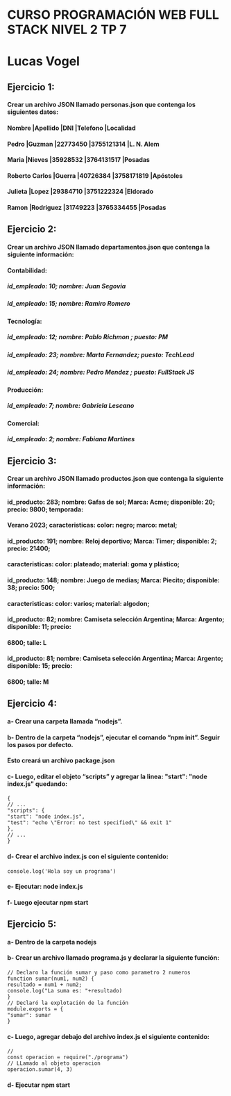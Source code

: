 # CURSO PROGRAMACIÓN WEB FULL STACK NIVEL 2 TP 7
# Lucas Vogel

## Ejercicio 1:

#### Crear un archivo JSON llamado personas.json que contenga los siguientes datos:

#### Nombre         |Apellido  |DNI      |Telefono   |Localidad
#### Pedro          |Guzman    |22773450 |3755121314 |L. N. Alem
#### Maria          |Nieves    |35928532 |3764131517 |Posadas
#### Roberto Carlos |Guerra    |40726384 |3758171819 |Apóstoles
#### Julieta        |Lopez     |29384710 |3751222324 |Eldorado
#### Ramon          |Rodriguez |31749223 |3765334455 |Posadas

## Ejercicio 2:

#### Crear un archivo JSON llamado departamentos.json que contenga la siguiente información:
#### Contabilidad:
#####              id_empleado: 10; nombre: Juan Segovia
#####              id_empleado: 15; nombre: Ramiro Romero
#### Tecnología:
#####             id_empleado: 12; nombre: Pablo Richmon ; puesto: PM
#####             id_empleado: 23; nombre: Marta Fernandez; puesto: TechLead
#####              id_empleado: 24; nombre: Pedro Mendez ; puesto: FullStack JS
#### Producción:
#####              id_empleado: 7; nombre: Gabriela Lescano
#### Comercial:
#####              id_empleado: 2; nombre: Fabiana Martines

## Ejercicio 3:

#### Crear un archivo JSON llamado productos.json que contenga la siguiente información:

#### id_producto: 283; nombre: Gafas de sol; Marca: Acme; disponible: 20; precio: 9800; temporada:
#### Verano 2023; caracteristicas: color: negro; marco: metal;

#### id_producto: 191; nombre: Reloj deportivo; Marca: Timer; disponible: 2; precio: 21400;
#### caracteristicas: color: plateado; material: goma y plástico;

#### id_producto: 148; nombre: Juego de medias; Marca: Piecito; disponible: 38; precio: 500;
#### caracteristicas: color: varios; material: algodon;

#### id_producto: 82; nombre: Camiseta selección Argentina; Marca: Argento; disponible: 11; precio:
#### 6800; talle: L

#### id_producto: 81; nombre: Camiseta selección Argentina; Marca: Argento; disponible: 15; precio:
#### 6800; talle: M

## Ejercicio 4:

#### a- Crear una carpeta llamada “nodejs”.
#### b- Dentro de la carpeta “nodejs”, ejecutar el comando “npm init”. Seguir los pasos por defecto.
#### Esto creará un archivo package.json
#### c- Luego, editar el objeto “scripts” y agregar la linea: "start": "node index.js" quedando:
```
{
// ...
"scripts": {
"start": "node index.js",
"test": "echo \"Error: no test specified\" && exit 1"
},
// ...
}
```
#### d- Crear el archivo index.js con el siguiente contenido:
```
console.log('Hola soy un programa')
```
#### e- Ejecutar: node index.js
#### f- Luego ejecutar npm start

## Ejercicio 5:

#### a- Dentro de la carpeta nodejs
#### b- Crear un archivo llamado programa.js y declarar la siguiente función:
```
// Declaro la función sumar y paso como parametro 2 numeros
function sumar(num1, num2) {
resultado = num1 + num2;
console.log("La suma es: "+resultado)
}
// Declaró la explotación de la función
module.exports = {
"sumar": sumar
}
```
#### c- Luego, agregar debajo del archivo index.js el siguiente contenido:
```
//
const operacion = require("./programa")
// LLamado al objeto operacion
operacion.sumar(4, 3)
```
#### d- Ejecutar npm start













